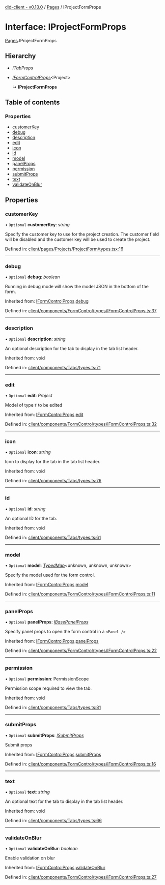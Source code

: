 [did-client - v0.13.0](../README.md) / [Pages](../modules/pages.md) / IProjectFormProps

# Interface: IProjectFormProps

[Pages](../modules/pages.md).IProjectFormProps

## Hierarchy

* *ITabProps*

* [*IFormControlProps*](components.iformcontrolprops.md)<Project\>

  ↳ **IProjectFormProps**

## Table of contents

### Properties

- [customerKey](pages.iprojectformprops.md#customerkey)
- [debug](pages.iprojectformprops.md#debug)
- [description](pages.iprojectformprops.md#description)
- [edit](pages.iprojectformprops.md#edit)
- [icon](pages.iprojectformprops.md#icon)
- [id](pages.iprojectformprops.md#id)
- [model](pages.iprojectformprops.md#model)
- [panelProps](pages.iprojectformprops.md#panelprops)
- [permission](pages.iprojectformprops.md#permission)
- [submitProps](pages.iprojectformprops.md#submitprops)
- [text](pages.iprojectformprops.md#text)
- [validateOnBlur](pages.iprojectformprops.md#validateonblur)

## Properties

### customerKey

• `Optional` **customerKey**: *string*

Specify the customer key to use for the project creation. The
customer field will be disabled and the customer key will be
used to create the project.

Defined in: [client/pages/Projects/ProjectForm/types.tsx:16](https://github.com/Puzzlepart/did/blob/dev/client/pages/Projects/ProjectForm/types.tsx#L16)

___

### debug

• `Optional` **debug**: *boolean*

Running in debug mode will show the model JSON in the bottom of the form.

Inherited from: [IFormControlProps](components.iformcontrolprops.md).[debug](components.iformcontrolprops.md#debug)

Defined in: [client/components/FormControl/types/IFormControlProps.ts:37](https://github.com/Puzzlepart/did/blob/dev/client/components/FormControl/types/IFormControlProps.ts#L37)

___

### description

• `Optional` **description**: *string*

An optional description for the tab to display in the tab list header.

Inherited from: void

Defined in: [client/components/Tabs/types.ts:71](https://github.com/Puzzlepart/did/blob/dev/client/components/Tabs/types.ts#L71)

___

### edit

• `Optional` **edit**: *Project*

Model of type `T` to be edited

Inherited from: [IFormControlProps](components.iformcontrolprops.md).[edit](components.iformcontrolprops.md#edit)

Defined in: [client/components/FormControl/types/IFormControlProps.ts:32](https://github.com/Puzzlepart/did/blob/dev/client/components/FormControl/types/IFormControlProps.ts#L32)

___

### icon

• `Optional` **icon**: *string*

Icon to display for the tab in the tab list header.

Inherited from: void

Defined in: [client/components/Tabs/types.ts:76](https://github.com/Puzzlepart/did/blob/dev/client/components/Tabs/types.ts#L76)

___

### id

• `Optional` **id**: *string*

An optional ID for the tab.

Inherited from: void

Defined in: [client/components/Tabs/types.ts:61](https://github.com/Puzzlepart/did/blob/dev/client/components/Tabs/types.ts#L61)

___

### model

• `Optional` **model**: [*TypedMap*](hooks.typedmap.md)<unknown, unknown, unknown\>

Specify the model used for the form control.

Inherited from: [IFormControlProps](components.iformcontrolprops.md).[model](components.iformcontrolprops.md#model)

Defined in: [client/components/FormControl/types/IFormControlProps.ts:11](https://github.com/Puzzlepart/did/blob/dev/client/components/FormControl/types/IFormControlProps.ts#L11)

___

### panelProps

• `Optional` **panelProps**: [*IBasePanelProps*](components.ibasepanelprops.md)

Specify panel props to open the form control in
a `<Panel />`

Inherited from: [IFormControlProps](components.iformcontrolprops.md).[panelProps](components.iformcontrolprops.md#panelprops)

Defined in: [client/components/FormControl/types/IFormControlProps.ts:22](https://github.com/Puzzlepart/did/blob/dev/client/components/FormControl/types/IFormControlProps.ts#L22)

___

### permission

• `Optional` **permission**: PermissionScope

Permission scope required to view the tab.

Inherited from: void

Defined in: [client/components/Tabs/types.ts:81](https://github.com/Puzzlepart/did/blob/dev/client/components/Tabs/types.ts#L81)

___

### submitProps

• `Optional` **submitProps**: [*ISubmitProps*](components.isubmitprops.md)

Submit  props

Inherited from: [IFormControlProps](components.iformcontrolprops.md).[submitProps](components.iformcontrolprops.md#submitprops)

Defined in: [client/components/FormControl/types/IFormControlProps.ts:16](https://github.com/Puzzlepart/did/blob/dev/client/components/FormControl/types/IFormControlProps.ts#L16)

___

### text

• `Optional` **text**: *string*

An optional text for the tab to display in the tab list header.

Inherited from: void

Defined in: [client/components/Tabs/types.ts:66](https://github.com/Puzzlepart/did/blob/dev/client/components/Tabs/types.ts#L66)

___

### validateOnBlur

• `Optional` **validateOnBlur**: *boolean*

Enable validation on blur

Inherited from: [IFormControlProps](components.iformcontrolprops.md).[validateOnBlur](components.iformcontrolprops.md#validateonblur)

Defined in: [client/components/FormControl/types/IFormControlProps.ts:27](https://github.com/Puzzlepart/did/blob/dev/client/components/FormControl/types/IFormControlProps.ts#L27)

